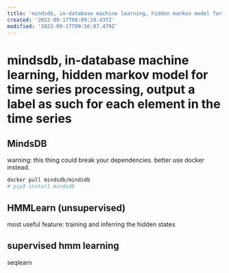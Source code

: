 ```yaml
---
title: 'mindsdb, in-database machine learning, hidden markov model for time series processing, output a label as such for each element in the time series'
created: '2022-09-17T08:09:19.437Z'
modified: '2022-09-17T09:56:07.479Z'
---
```


# mindsdb, in-database machine learning, hidden markov model for time series processing, output a label as such for each element in the time series

## MindsDB

warning: this thing could break your dependencies. better use docker instead.
```bash
docker pull mindsdb/mindsdb
# pip3 install mindsdb
```

## HMMLearn (unsupervised)

most useful feature:
training and inferring the hidden states

## supervised hmm learning

seqlearn


